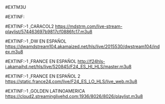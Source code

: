 #EXTM3U 

#EXTINF:



#EXTINF:-1 ,CARACOL2
https://mdstrm.com/live-stream-playlist/574463697b9817cf0886fc17.m3u8



#EXTINF:-1 ,DW EN ESPAÑOL
https://dwamdstream104.akamaized.net/hls/live/2015530/dwstream104/index.m3u8



#EXTINF:-1 ,FRANCE EN ESPAÑOL
http://f24hls-i.akamaihd.net/hls/live/520845/F24_ES_HI_HLS/master.m3u8



#EXTINF:-1 ,FRANCE EN ESPAÑOL 2
https://static.france24.com/live/F24_ES_LO_HLS/live_web.m3u8



#EXTINF:-1 ,GOLDEN LATINOAMERICA
https://cloud2.streaminglivehd.com:1936/8026/8026/playlist.m3u8
